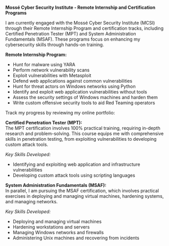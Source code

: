 **Mossé Cyber Security Institute - Remote Internship and Certification Programs**

I am currently engaged with the Mossé Cyber Security Institute (MCSI) through their Remote Internship Program and certification tracks, including Certified Penetration Tester (MPT) and System Administration Fundamentals (MSAF). These programs focus on enhancing my cybersecurity skills through hands-on training.

**Remote Internship Program:**  

- Hunt for malware using YARA
- Perform network vulnerability scans
- Exploit vulnerabilities with Metasploit
- Defend web applications against common vulnerabilities
- Hunt for threat actors on Windows networks using Python
- Identify and exploit web application vulnerabilities without tools
- Assess the security settings of Windows machines and harden them
- Write custom offensive security tools to aid Red Teaming operators



Track my progress by reviewing my online portfolio:

**Certified Penetration Tester (MPT):**  
The MPT certification involves 100% practical training, requiring in-depth research and problem-solving. This course equips me with comprehensive skills in penetration testing, from exploiting vulnerabilities to developing custom attack tools.

*Key Skills Developed:*

- Identifying and exploiting web application and infrastructure vulnerabilities
- Developing custom attack tools using scripting languages

**System Administration Fundamentals (MSAF):**  
In parallel, I am pursuing the MSAF certification, which involves practical exercises in deploying and managing virtual machines, hardening systems, and managing networks.

*Key Skills Developed:*

- Deploying and managing virtual machines
- Hardening workstations and servers
- Managing Windows networks and firewalls
- Administering Unix machines and recovering from incidents

